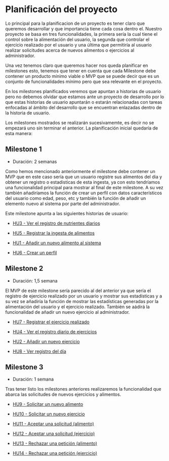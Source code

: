 # Planificación del proyecto

Lo principal para la planificacion de un proyecto es tener claro que queremos desarrollar y que importancia tiene cada cosa dentro el. Nuestro proyecto se basa en tres funcionalidades, la primera sería la cual tiene el control sobre la alimentación del usuario, la segunda que controlar el ejercicio realizado por el usuario y una última que permitiría al usuario realizar solicitudes acerca de nuevos alimentos o ejercicios al administrador.

Una vez tenemos claro que queremos hacer nos queda planificar en milestones esto, tenemos que tener en cuenta que cada Milestone debe contener un producto mínimo viable o MVP que se puede decir que es un conjunto de funcionalidades mínimo pero que sea relevante en el proyecto. 

En los milestones planificados veremos que apuntan a historias de usuario pero no debemos olvidar que estamos ante un proyecto de desarrollo por lo que estas historias de usuario apuntarán o estarán relacionadas con tareas enfocadas al ámbito del desarrollo que se encuentran enlazadas dentro de la historia de usuario.

Los milestones mostrados se realizarán sucesivamemte, es decir no se empezará uno sin terminar el anterior. La planificación inicial quedaría de esta manera:

## Milestone 1 

- Duración: 2 semanas

Como hemos mencionado anteriormente el milestone debe contener un MVP que en este caso sería que un usuario registre sus alimentos del dia y obtener un registro o estadisticas de esta ingesta, ya con esto tendríamos una funcionalidad principal para mostrar al final de este milestone. A su vez también añadiríamos la función de crear un perfil con datos característicos del usuario como edad, peso, etc y también la función de añadir un elemento nuevo al sistema por parte del administrador.

Este milestone apunta a las siguientes historias de usuario:

- [HU3 - Ver el registro de nutrientes diarios](https://github.com/antoniosp7/HealthUGR/issues/9)

- [HU5 - Registrar la ingesta de alimentos](https://github.com/antoniosp7/HealthUGR/issues/11)

- [HU1 - Añadir un nuevo alimento al sistema](https://github.com/antoniosp7/HealthUGR/issues/7)

- [HU6 - Crear un perfil](https://github.com/antoniosp7/HealthUGR/issues/15)



## Milestone 2 

- Duración: 1,5 semana

El MVP de este milestone sería parecido al del anterior ya que sería el registro de ejercicio realizado por un usuario y mostrar sus estadísticas y a su vez se añadiría la función de mostrar las estadísticas generadas por la alimentación del usuario y el ejercicio realizado. También se aádirá la funcionalidad de añadir un nuevo ejercicio al administrador.

- [HU7 - Registrar el ejercicio realizado](https://github.com/antoniosp7/HealthUGR/issues/16)

- [HU4 - Ver el registro diario de ejercicios ](https://github.com/antoniosp7/HealthUGR/issues/10)

- [HU2 - Añadir un nuevo ejercicio](https://github.com/antoniosp7/HealthUGR/issues/8)

- [HU8 - Ver registro del día](https://github.com/antoniosp7/HealthUGR/issues/17)



## Milestone 3 

- Duración: 1 semana

Tras tener listo los milestones anteriores realizaremos la funcionalidad que abarca las solicitudes de nuevos ejercicios y alimentos.

- [HU9 - Solicitar un nuevo alimento](https://github.com/antoniosp7/HealthUGR/issues/18)

- [HU10 - Solicitar un nuevo ejercicio](https://github.com/antoniosp7/HealthUGR/issues/19)

- [HU11 - Aceptar una solicitud (alimento)](https://github.com/antoniosp7/HealthUGR/issues/20)

- [HU12 - Aceptar una solicitud (ejercicio)](https://github.com/antoniosp7/HealthUGR/issues/21)

- [HU13 - Rechazar una petición (alimento)](https://github.com/antoniosp7/HealthUGR/issues/22)

- [HU14 - Rechazar una petición (ejercicio)](https://github.com/antoniosp7/HealthUGR/issues/23)